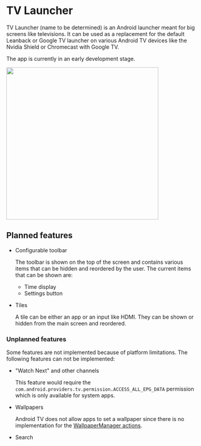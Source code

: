 # TV Launcher

TV Launcher (name to be determined) is an Android launcher meant for big screens like televisions. It can be used as a
replacement for the default Leanback or Google TV launcher on various Android TV devices like the Nvidia Shield or
Chromecast with Google TV.

The app is currently in an early development stage.

<img src="https://user-images.githubusercontent.com/2305178/127557717-ac3d46d6-acfc-400d-b4a8-2f4c0c8c0832.png" height="400" />

## Planned features

- Configurable toolbar

  The toolbar is shown on the top of the screen and contains various items that can be hidden and reordered by the user.
  The current items that can be shown are:

  - Time display
  - Settings button

- Tiles

  A tile can be either an app or an input like HDMI. They can be shown or hidden from the main screen and reordered.

### Unplanned features

Some features are not implemented because of platform limitations. The following features can not be implemented:

- "Watch Next" and other channels
  
  This feature would require the `com.android.providers.tv.permission.ACCESS_ALL_EPG_DATA` permission which is only
  available for system apps.

- Wallpapers

  Android TV does not allow apps to set a wallpaper since there is no implementation for the
  [WallpaperManager actions](https://developer.android.com/reference/android/app/WallpaperManager.html).

- Search

